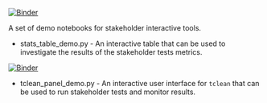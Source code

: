 [![Binder](https://mybinder.org/badge_logo.svg)](https://mybinder.org/v2/gh/jrhosk/benchmarking/master?filepath=demo%2Fstats_table_demo.ipynb)

A set of demo notebooks for stakeholder interactive tools.

* stats_table_demo.py - An interactive table that can be used to investigate the results of the stakeholder tests metrics.

[![Binder](https://mybinder.org/badge_logo.svg)](https://mybinder.org/v2/gh/jrhosk/benchmarking/master?filepath=demo%2Ftclean_panel_demo.ipynb)

* tclean_panel_demo.py - An interactive user interface for `tclean` that can be used to run stakeholder tests and monitor results.